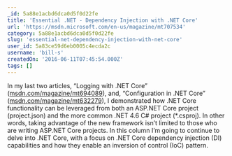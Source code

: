 ```yaml
---
_id: 5a88e1acbd6dca0d5f0d22fe
title: 'Essential .NET - Dependency Injection with .NET Core'
url: 'https://msdn.microsoft.com/en-us/magazine/mt707534'
category: 5a88e1acbd6dca0d5f0d22fe
slug: 'essential-net-dependency-injection-with-net-core'
user_id: 5a83ce59d6eb0005c4ecda2c
username: 'bill-s'
createdOn: '2016-06-11T07:45:54.000Z'
tags: []
---
```


In my last two articles, “Logging with .NET Core” (<a href="http://msdn.com/magazine/mt694089">msdn.com/magazine/mt694089</a>), and, “Configuration in .NET Core” (<a href="http://msdn.com/magazine/mt632279">msdn.com/magazine/mt632279</a>), I demonstrated how .NET Core functionality can be leveraged from both an ASP.NET Core project (project.json) and the more common .NET 4.6 C# project (*.csproj). In other words, taking advantage of the new framework isn’t limited to those who are writing ASP.NET Core projects. In this column I’m going to continue to delve into .NET Core, with a focus on .NET Core dependency injection (DI) capabilities and how they enable an inversion of control (IoC) pattern.
